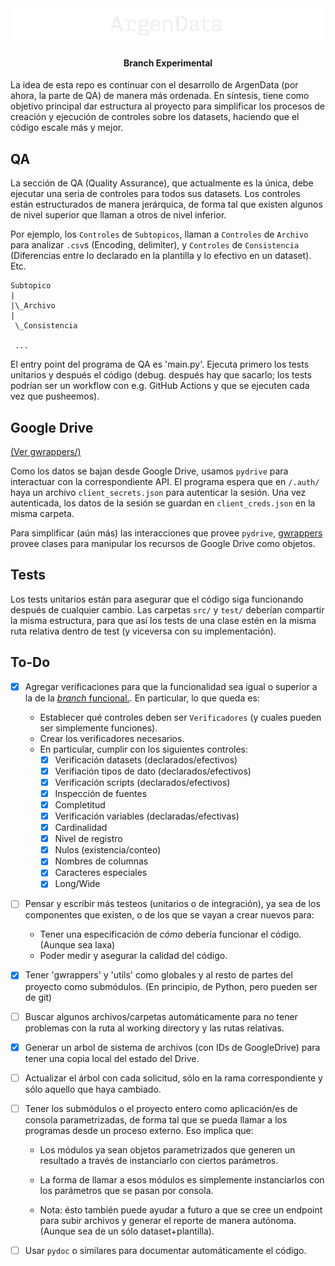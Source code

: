 <div align="center">
<img src="assets/argendata-logo.png" alt=""></img>
<h4>Branch Experimental</h4>
</div>

La idea de esta repo es continuar con el desarrollo de ArgenData (por ahora, la parte de QA) de manera más ordenada. En síntesis, tiene como objetivo principal dar estructura al proyecto para simplificar los procesos de creación y ejecución de controles sobre los datasets, haciendo que el código escale más y mejor.

## QA

La sección de QA (Quality Assurance), que actualmente es la única, debe ejecutar una seria de controles para todos sus datasets. Los controles están estructurados de manera jerárquica, de forma tal que existen algunos de nivel superior que llaman a otros de nivel inferior.

Por ejemplo, los `Controles` de `Subtopicos`, llaman a `Controles` de `Archivo` para analizar `.csv`s (Encoding, delimiter), y `Controles` de `Consistencia` (Diferencias entre lo declarado en la plantilla y lo efectivo en un dataset).
Etc.

```
Subtopico
|
|\_Archivo
|
 \_Consistencia
 
 ...

```

El entry point del programa de QA es 'main.py'. Ejecuta primero los tests unitarios y después el código (debug. después hay que sacarlo; los tests podrían ser un workflow con e.g. GitHub Actions y que se ejecuten cada vez que pusheemos).

## Google Drive

[(Ver gwrappers/)](./src/gwrappers/)

Como los datos se bajan desde Google Drive, usamos `pydrive` para interactuar con la correspondiente API. El programa espera que en `/.auth/` haya un archivo `client_secrets.json` para autenticar la sesión. Una vez autenticada, los datos de la sesión se guardan en `client_creds.json` en la misma carpeta.

Para simplificar (aún más) las interacciones que provee `pydrive`, [gwrappers](./src/gwrappers/) provee clases para manipular los recursos de Google Drive como objetos.
 
## Tests

Los tests unitarios están para asegurar que el código siga funcionando después de cualquier cambio. Las carpetas `src/` y `test/` deberían compartir la misma estructura, para que así los tests de una clase estén en la misma ruta relativa dentro de test (y viceversa con su implementación).

## To-Do

- [x] Agregar verificaciones para que la funcionalidad sea igual o superior a la de la [_branch_ funcional.](https://github.com/datos-Fundar/argendata). En particular, lo que queda es:
    - Establecer qué controles deben ser `Verificadores` (y cuales pueden ser simplemente funciones).
    - Crear los verificadores necesarios.
    - En particular, cumplir con los siguientes controles:
        - [x] Verificación datasets (declarados/efectivos)
        - [x] Verifiación tipos de dato (declarados/efectivos)
        - [x] Verificación scripts (declarados/efectivos)
        - [x] Inspección de fuentes
        - [x] Completitud
        - [x] Verificación variables (declaradas/efectivas)
        - [x] Cardinalidad
        - [x] Nivel de registro
        - [x] Nulos (existencia/conteo)
        - [x] Nombres de columnas
        - [x] Caracteres especiales
        - [x] Long/Wide
 
- [ ] Pensar y escribir más testeos (unitarios o de integración), ya sea de los componentes que existen, o de los que se vayan a crear nuevos para:
    - Tener una especificación de _cómo_ debería funcionar el código. (Aunque sea laxa)
    - Poder medir y asegurar la calidad del código.

- [x] Tener 'gwrappers' y 'utils' como globales y al resto de partes del proyecto como submódulos. (En principio, de Python, pero pueden ser de git)

- [ ] Buscar algunos archivos/carpetas automáticamente para no tener problemas con la ruta al working directory y las rutas relativas.

- [x] Generar un arbol de sistema de archivos (con IDs de GoogleDrive) para tener una copia local del estado del Drive.
 - [ ] Actualizar el árbol con cada solicitud, sólo en la rama correspondiente y sólo aquello que haya cambiado.

- [ ] Tener los submódulos o el proyecto entero como aplicación/es de consola parametrizadas, de forma tal que se pueda llamar a los programas desde un proceso externo. Eso implica que:
    - Los módulos ya sean objetos parametrizados que generen un resultado a través de instanciarlo con ciertos parámetros.
    - La forma de llamar a esos módulos es simplemente instanciarlos con los parámetros que se pasan por consola.

    - Nota: ésto también puede ayudar a futuro a que se cree un endpoint para subir archivos y generar el reporte de manera autónoma. (Aunque sea de un sólo dataset+plantilla).


- [ ] Usar `pydoc` o similares para documentar automáticamente el código.
